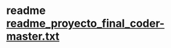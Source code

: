 # readme [readme_proyecto_final_coder-master.txt](https://github.com/lilifuye/proyecto_final_coder/files/8484022/readme_proyecto_final_coder-master.txt)

